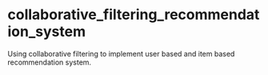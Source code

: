# collaborative_filtering_recommendation_system
Using collaborative filtering to implement user based and item based recommendation system.
